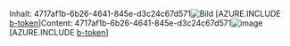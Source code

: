<span data-ttu-id="edd3f-101">Inhalt: 4717af1b-6b26-4641-845e-d3c24c67d571![Bild](2f51dd98-18e5-4664-b69d-c14e914bc3d8.png)
[AZURE.INCLUDE [b-token](test---7db25ac7-22f5-4f51-b3dd-797a9d21cfe7.md)]</span><span class="sxs-lookup"><span data-stu-id="edd3f-101">Content: 4717af1b-6b26-4641-845e-d3c24c67d571![image](2f51dd98-18e5-4664-b69d-c14e914bc3d8.png)
[AZURE.INCLUDE [b-token](test---7db25ac7-22f5-4f51-b3dd-797a9d21cfe7.md)]</span></span>

